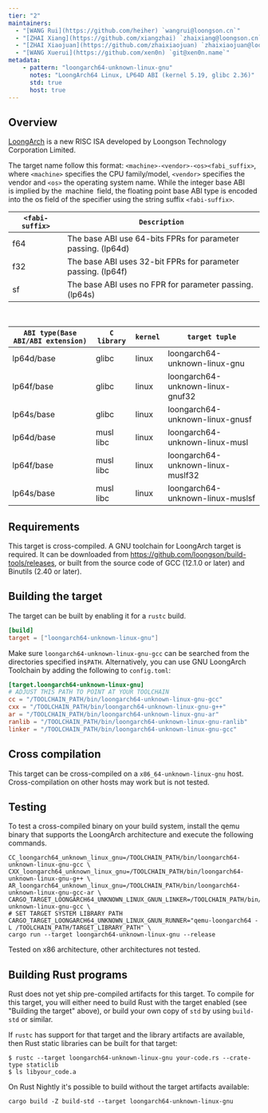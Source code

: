 ```yaml
---
tier: "2"
maintainers:
  - "[WANG Rui](https://github.com/heiher) `wangrui@loongson.cn`"
  - "[ZHAI Xiang](https://github.com/xiangzhai) `zhaixiang@loongson.cn`"
  - "[ZHAI Xiaojuan](https://github.com/zhaixiaojuan) `zhaixiaojuan@loongson.cn`"
  - "[WANG Xuerui](https://github.com/xen0n) `git@xen0n.name`"
metadata:
    - pattern: "loongarch64-unknown-linux-gnu"
      notes: "LoongArch64 Linux, LP64D ABI (kernel 5.19, glibc 2.36)"
      std: true
      host: true
---
```


## Overview

[LoongArch] is a new RISC ISA developed by Loongson Technology Corporation Limited.

[LoongArch]: https://loongson.github.io/LoongArch-Documentation/README-EN.html

The target name follow this format: `<machine>-<vendor>-<os><fabi_suffix>`, where `<machine>` specifies the CPU family/model, `<vendor>` specifies the vendor and `<os>` the operating system name.
While the integer base ABI is implied by the machine field, the floating point base ABI type is encoded into the os field of the specifier using the string suffix `<fabi-suffix>`.

|    `<fabi-suffix>`     |                           `Description`                            |
|------------------------|--------------------------------------------------------------------|
|          f64           | The base ABI use 64-bits FPRs for parameter passing. (lp64d)|
|          f32           | The base ABI uses 32-bit FPRs for parameter passing. (lp64f)|
|          sf            | The base ABI uses no FPR for parameter passing. (lp64s)     |

<br>

|`ABI type(Base ABI/ABI extension)`| `C library` | `kernel` |          `target tuple`          |
|----------------------------------|-------------|----------|----------------------------------|
|           lp64d/base             |   glibc     |  linux   | loongarch64-unknown-linux-gnu |
|           lp64f/base             |   glibc     |  linux   | loongarch64-unknown-linux-gnuf32 |
|           lp64s/base             |   glibc     |  linux   | loongarch64-unknown-linux-gnusf  |
|           lp64d/base             |  musl libc  |  linux   | loongarch64-unknown-linux-musl|
|           lp64f/base             |  musl libc  |  linux   | loongarch64-unknown-linux-muslf32|
|           lp64s/base             |  musl libc  |  linux   | loongarch64-unknown-linux-muslsf |

## Requirements

This target is cross-compiled.
A GNU toolchain for LoongArch target is required.  It can be downloaded from https://github.com/loongson/build-tools/releases, or built from the source code of GCC (12.1.0 or later) and Binutils (2.40 or later).

## Building the target

The target can be built by enabling it for a `rustc` build.

```toml
[build]
target = ["loongarch64-unknown-linux-gnu"]
```

Make sure `loongarch64-unknown-linux-gnu-gcc` can be searched from the directories specified in`$PATH`. Alternatively, you can use GNU LoongArch Toolchain by adding the following to `config.toml`:

```toml
[target.loongarch64-unknown-linux-gnu]
# ADJUST THIS PATH TO POINT AT YOUR TOOLCHAIN
cc = "/TOOLCHAIN_PATH/bin/loongarch64-unknown-linux-gnu-gcc"
cxx = "/TOOLCHAIN_PATH/bin/loongarch64-unknown-linux-gnu-g++"
ar = "/TOOLCHAIN_PATH/bin/loongarch64-unknown-linux-gnu-ar"
ranlib = "/TOOLCHAIN_PATH/bin/loongarch64-unknown-linux-gnu-ranlib"
linker = "/TOOLCHAIN_PATH/bin/loongarch64-unknown-linux-gnu-gcc"
```

## Cross compilation

This target can be cross-compiled on a `x86_64-unknown-linux-gnu` host. Cross-compilation on other hosts may work but is not tested.

## Testing
To test a cross-compiled binary on your build system, install the qemu binary that supports the LoongArch architecture and execute the following commands.
```text
CC_loongarch64_unknown_linux_gnu=/TOOLCHAIN_PATH/bin/loongarch64-unknown-linux-gnu-gcc \
CXX_loongarch64_unknown_linux_gnu=/TOOLCHAIN_PATH/bin/loongarch64-unknown-linux-gnu-g++ \
AR_loongarch64_unknown_linux_gnu=/TOOLCHAIN_PATH/bin/loongarch64-unknown-linux-gnu-gcc-ar \
CARGO_TARGET_LOONGARCH64_UNKNOWN_LINUX_GNUN_LINKER=/TOOLCHAIN_PATH/bin/loongarch64-unknown-linux-gnu-gcc \
# SET TARGET SYSTEM LIBRARY PATH
CARGO_TARGET_LOONGARCH64_UNKNOWN_LINUX_GNUN_RUNNER="qemu-loongarch64 -L /TOOLCHAIN_PATH/TARGET_LIBRARY_PATH" \
cargo run --target loongarch64-unknown-linux-gnu --release
```
Tested on x86 architecture, other architectures not tested.

## Building Rust programs

Rust does not yet ship pre-compiled artifacts for this target. To compile for this target, you will either need to build Rust with the target enabled (see "Building the target" above), or build your own copy of `std` by using `build-std` or similar.

If `rustc` has support for that target and the library artifacts are available, then Rust static libraries can be built for that target:

```shell
$ rustc --target loongarch64-unknown-linux-gnu your-code.rs --crate-type staticlib
$ ls libyour_code.a
```

On Rust Nightly it's possible to build without the target artifacts available:

```text
cargo build -Z build-std --target loongarch64-unknown-linux-gnu
```
